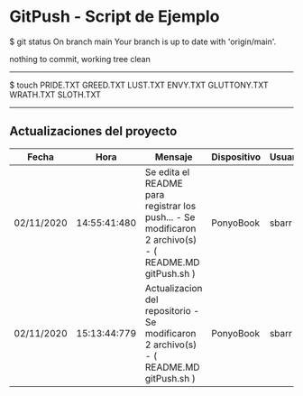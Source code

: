 # GitPush - Script de Ejemplo


$ git status
On branch main
Your branch is up to date with 'origin/main'.

nothing to commit, working tree clean



----- 


$ touch PRIDE.TXT GREED.TXT LUST.TXT ENVY.TXT GLUTTONY.TXT WRATH.TXT SLOTH.TXT



------


## Actualizaciones del proyecto


| Fecha | Hora | Mensaje | Dispositivo | Usuario |
|-------|------|---------|-------------|---------|
| 02/11/2020 | 14:55:41:480 | Se edita el README para registrar los push... - Se modificaron 2 archivo(s) - ( README.MD gitPush.sh ) | PonyoBook | sbarr |
| 02/11/2020 | 15:13:44:779 | Actualizacion del repositorio - Se modificaron 2 archivo(s) - ( README.MD gitPush.sh ) | PonyoBook | sbarr |
